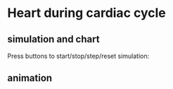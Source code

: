 # Heart during cardiac cycle

<div class="w3-row">
<div class="w3-twothird">

## simulation and chart

Press buttons to start/stop/step/reset simulation:
<bdl-fmi id="idfmi" src="Physiolibrary_Fluid_Examples_Fernandez2013_PulsatileCirculation.js" fminame="Physiolibrary_Fluid_Examples_Fernandez2013_PulsatileCirculation" tolerance="0.000001" starttime="0" fstepsize="0.01" guid="{2bf08778-0486-4d6a-a11e-ad62e37621f7}" valuereferences="637534373,637534289,637534350,637534462,637534521,637534315,637534487" valuelabels="aorta.pressure,mitralValve.open,aorticValve.open,tricuspidValve.open,pulmonaryValve.open,leftVentricle.volume,rightVentricle.volume" inputs="id1,16777337,1,60" inputlabels="heartRate.k"></bdl-fmi>




<bdl-range id="id1" title="Heart rate" min="30" max="180" default="60" step="1" maxlength="2"></bdl-range>


<bdl-chartjs-time id="id10" width="300" height="200" fromid="idfmi" labels="Aorta pressure [mmHg]" initialdata="" refindex="0" refvalues="1" convertors="x/133.322-760" ></bdl-chartjs-time>

</div>
<div class="w3-third">

## animation
<bdl-animate-adobe src="CardiaccycleStage.js" width="200" height="200" name="Faze_srdce" fromid="idfmi"></bdl-animate-adobe>

<bdl-bind2a findex="1" aname="ValveMV_anim" amin="99" amax="0" fmin="0" fmax="1"></bdl-bind2a>

<bdl-bind2a findex="2" aname="ValveAOV_anim" amin="0" amax="99" fmin="0" fmax="1"></bdl-bind2a>

<bdl-bind2a findex="3" aname="ValveTV_anim" amin="99" amax="0" fmin="0" fmax="1"></bdl-bind2a>

<bdl-bind2a findex="4" aname="ValvePV_anim" amin="0" amax="99" fmin="0" fmax="1"></bdl-bind2a>

<bdl-bind2a findex="5" aname="ventricles.ventriclesTotal.VentricleLeft_anim" amin="100" amax="0" fmin="0.00015" fmax="0.00021"></bdl-bind2a>

<bdl-bind2a findex="6" aname="ventricles.ventriclesTotal.children.0.VentricleRight_anim" amin="100" amax="0" fmin="0.00012" fmax="0.00018"></bdl-bind2a>


</div>
</div>